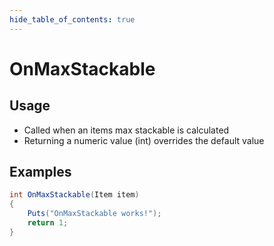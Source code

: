 ```yaml
---
hide_table_of_contents: true
---
```


# OnMaxStackable

## Usage

* Called when an items max stackable is calculated
* Returning a numeric value (int) overrides the default value

## Examples

```csharp title=""
int OnMaxStackable(Item item)
{
    Puts("OnMaxStackable works!");
    return 1;
}
```
